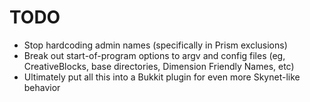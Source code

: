 # TODO
* Stop hardcoding admin names (specifically in Prism exclusions)
* Break out start-of-program options to argv and config files (eg, CreativeBlocks, base directories, Dimension Friendly Names, etc)
* Ultimately put all this into a Bukkit plugin for even more Skynet-like behavior
